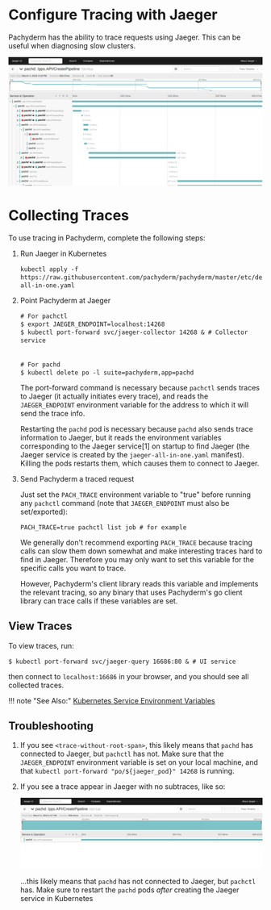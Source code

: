 # Configure Tracing with Jaeger

Pachyderm has the ability to trace requests using Jaeger. This
can be useful when diagnosing slow clusters.

![Successful Trace](../../assets/images/healthy.png)

# Collecting Traces

To use tracing in Pachyderm, complete the following steps:

1. Run Jaeger in Kubernetes

    ```shell
    kubectl apply -f https://raw.githubusercontent.com/pachyderm/pachyderm/master/etc/deploy/tracing/jaeger-all-in-one.yaml
    ```

2. Point Pachyderm at Jaeger

    ```shell
    # For pachctl
    $ export JAEGER_ENDPOINT=localhost:14268
    $ kubectl port-forward svc/jaeger-collector 14268 & # Collector service


    # For pachd
    $ kubectl delete po -l suite=pachyderm,app=pachd
    ```
    The port-forward command is necessary because `pachctl` sends traces to
    Jaeger (it actually initiates every trace), and reads the `JAEGER_ENDPOINT`
    environment variable for the address to which it will send the trace info.

    Restarting the `pachd` pod is necessary because `pachd` also sends trace
    information to Jaeger, but it reads the environment variables corresponding
    to the Jaeger service[1] on startup to find Jaeger (the Jaeger service is
    created by the `jaeger-all-in-one.yaml` manifest). Killing the pods
    restarts them, which causes them to connect to Jaeger.

3. Send Pachyderm a traced request

    Just set the `PACH_TRACE` environment variable to "true" before
    running any `pachctl` command (note that `JAEGER_ENDPOINT` must also be
    set/exported):
    ```
    PACH_TRACE=true pachctl list job # for example
    ```

    We generally don't recommend exporting `PACH_TRACE` because
    tracing calls can slow them down somewhat and make interesting traces hard
    to find in Jaeger.  Therefore you may only want to set this variable for
    the specific calls you want to trace.

    However, Pachyderm's client library reads this variable and implements the
    relevant tracing, so any binary that uses Pachyderm's go client library can
    trace calls if these variables are set.

## View Traces

To view traces, run:
```
$ kubectl port-forward svc/jaeger-query 16686:80 & # UI service

```
then connect to `localhost:16686` in your browser, and you should see all
collected traces.

!!! note "See Also:"
    [Kubernetes Service Environment Variables](https://kubernetes.io/docs/concepts/services-networking/service/#environment-variables)

## Troubleshooting

1. If you see `<trace-without-root-span>`, this likely means that `pachd` has
    connected to Jaeger, but `pachctl` has not. Make sure that the
    `JAEGER_ENDPOINT` environment variable is set on your local machine, and
    that `kubectl port-forward "po/${jaeger_pod}" 14268` is running.

2. If you see a trace appear in Jaeger with no subtraces, like so:

    ![Trace with no children](../../assets/images/no-traces.png)

    ...this likely means that `pachd` has not connected to Jaeger, but
    `pachctl` has. Make sure to restart the `pachd` pods *after* creating the
    Jaeger service in Kubernetes
